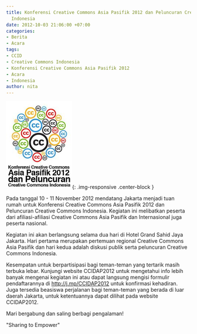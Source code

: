 ```yaml
---
title: Konferensi Creative Commons Asia Pasifik 2012 dan Peluncuran Creative Commons
  Indonesia
date: 2012-10-03 21:06:00 +07:00
categories:
- Berita
- Acara
tags:
- CCID
- Creative Commons Indonesia
- Konferensi Creative Commons Asia Pasifik 2012
- Acara
- Indonesia
author: nita
---
```


![logo-CCIDAP-2012.jpg](/uploads/logo-CCIDAP-2012.jpg){: .img-responsive .center-block }

Pada tanggal 10 - 11 November 2012 mendatang Jakarta menjadi tuan rumah untuk Konferensi Creative Commons Asia Pasifik 2012 dan Peluncuran Creative Commons Indonesia. Kegiatan ini melibatkan peserta dari afiliasi-afiliasi Creative Commons Asia Pasifik dan Internasional juga peserta nasional.

Kegiatan ini akan berlangsung selama dua hari di Hotel Grand Sahid Jaya Jakarta. Hari pertama merupakan pertemuan regional Creative Commons Asia Pasifik dan hari kedua adalah diskusi publik serta peluncuran Creative Commons Indonesia.

Kesempatan untuk berpartisipasi bagi teman-teman yang tertarik masih terbuka lebar. Kunjungi  website CCIDAP2012 untuk mengetahui info lebih banyak mengenai kegiatan ini atau dapat langsung mengisi formulir pendaftarannya di http://j.mp/CCIDAP2012 untuk konfirmasi kehadiran. Juga tersedia beasiswa perjalanan bagi teman-teman yang berada di luar daerah Jakarta, untuk ketentuannya dapat dilihat pada website CCIDAP2012.

Mari bergabung dan saling berbagi pengalaman!

"Sharing to Empower"
